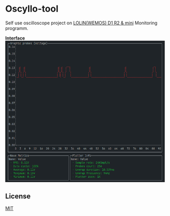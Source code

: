 
# Oscyllo-tool

Self use oscilloscope project on [LOLIN(WEMOS) D1 R2 & mini](https://iotappstory.com/hardware/ESP8266/boards/lolinwemos-d1-r2-mini)
Monitoring programm.

**Interface**
![Interface](pictures/interface_1.png)


## License

[MIT](https://choosealicense.com/licenses/mit/)

